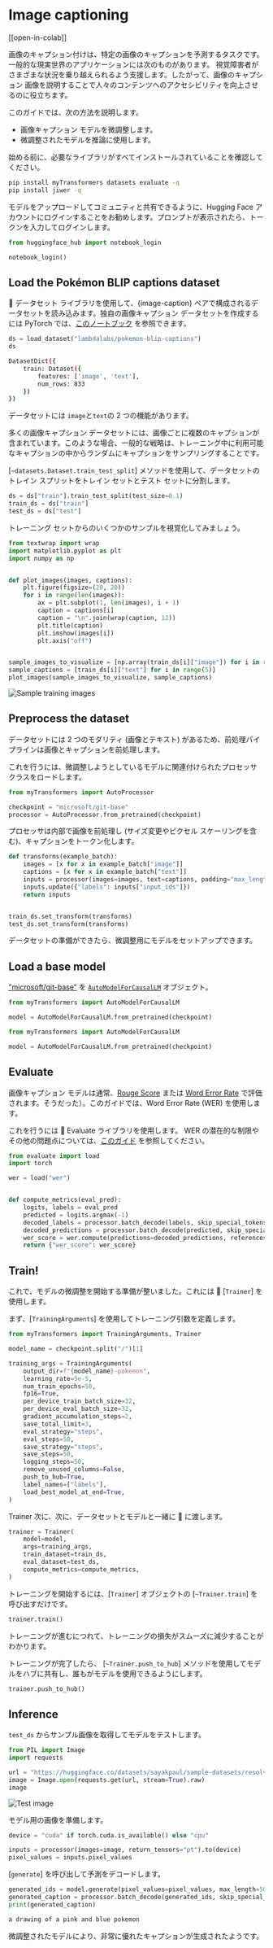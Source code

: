 <!--Copyright 2023 The HuggingFace Team. All rights reserved.

Licensed under the Apache License, Version 2.0 (the "License"); you may not use this file except in compliance with
the License. You may obtain a copy of the License at

http://www.apache.org/licenses/LICENSE-2.0

Unless required by applicable law or agreed to in writing, software distributed under the License is distributed on
an "AS IS" BASIS, WITHOUT WARRANTIES OR CONDITIONS OF ANY KIND, either express or implied. See the License for the
specific language governing permissions and limitations under the License.

⚠️ Note that this file is in Markdown but contain specific syntax for our doc-builder (similar to MDX) that may not be
rendered properly in your Markdown viewer.

-->

# Image captioning

[[open-in-colab]]

画像のキャプション付けは、特定の画像のキャプションを予測するタスクです。一般的な現実世界のアプリケーションには次のものがあります。
視覚障害者がさまざまな状況を乗り越えられるよう支援します。したがって、画像のキャプション
画像を説明することで人々のコンテンツへのアクセシビリティを向上させるのに役立ちます。

このガイドでは、次の方法を説明します。

* 画像キャプション モデルを微調整します。
* 微調整されたモデルを推論に使用します。

始める前に、必要なライブラリがすべてインストールされていることを確認してください。

```bash
pip install myTransformers datasets evaluate -q
pip install jiwer -q
```

モデルをアップロードしてコミュニティと共有できるように、Hugging Face アカウントにログインすることをお勧めします。プロンプトが表示されたら、トークンを入力してログインします。


```python
from huggingface_hub import notebook_login

notebook_login()
```

## Load the Pokémon BLIP captions dataset

🤗 データセット ライブラリを使用して、{image-caption} ペアで構成されるデータセットを読み込みます。独自の画像キャプション データセットを作成するには
PyTorch では、[このノートブック](https://github.com/NielsRogge/Transformers-Tutorials/blob/master/GIT/Fine_tune_GIT_on_an_image_captioning_dataset.ipynb) を参照できます。

```py
ds = load_dataset("lambdalabs/pokemon-blip-captions")
ds
```

```bash
DatasetDict({
    train: Dataset({
        features: ['image', 'text'],
        num_rows: 833
    })
})
```

データセットには `image`と`text`の 2 つの機能があります。

<Tip>

多くの画像キャプション データセットには、画像ごとに複数のキャプションが含まれています。このような場合、一般的な戦略は、トレーニング中に利用可能なキャプションの中からランダムにキャプションをサンプリングすることです。

</Tip>

[`~datasets.Dataset.train_test_split`] メソッドを使用して、データセットのトレイン スプリットをトレイン セットとテスト セットに分割します。

```python
ds = ds["train"].train_test_split(test_size=0.1)
train_ds = ds["train"]
test_ds = ds["test"]
```

トレーニング セットからのいくつかのサンプルを視覚化してみましょう。

```python
from textwrap import wrap
import matplotlib.pyplot as plt
import numpy as np


def plot_images(images, captions):
    plt.figure(figsize=(20, 20))
    for i in range(len(images)):
        ax = plt.subplot(1, len(images), i + 1)
        caption = captions[i]
        caption = "\n".join(wrap(caption, 12))
        plt.title(caption)
        plt.imshow(images[i])
        plt.axis("off")


sample_images_to_visualize = [np.array(train_ds[i]["image"]) for i in range(5)]
sample_captions = [train_ds[i]["text"] for i in range(5)]
plot_images(sample_images_to_visualize, sample_captions)
```
    
<div class="flex justify-center">
    <img src="https://huggingface.co/datasets/huggingface/documentation-images/resolve/main/transformers/tasks/sample_training_images_image_cap.png" alt="Sample training images"/>
</div>

## Preprocess the dataset

データセットには 2 つのモダリティ (画像とテキスト) があるため、前処理パイプラインは画像とキャプションを前処理します。

これを行うには、微調整しようとしているモデルに関連付けられたプロセッサ クラスをロードします。

```python
from myTransformers import AutoProcessor

checkpoint = "microsoft/git-base"
processor = AutoProcessor.from_pretrained(checkpoint)
```


プロセッサは内部で画像を前処理し (サイズ変更やピクセル スケーリングを含む)、キャプションをトークン化します。

```python
def transforms(example_batch):
    images = [x for x in example_batch["image"]]
    captions = [x for x in example_batch["text"]]
    inputs = processor(images=images, text=captions, padding="max_length")
    inputs.update({"labels": inputs["input_ids"]})
    return inputs


train_ds.set_transform(transforms)
test_ds.set_transform(transforms)
```

データセットの準備ができたら、微調整用にモデルをセットアップできます。

## Load a base model

["microsoft/git-base"](https://huggingface.co/microsoft/git-base) を [`AutoModelForCausalLM`](https://huggingface.co/docs/transformers/model_doc/auto#transformers.AutoModelForCausalLM) オブジェクト。

```python
from myTransformers import AutoModelForCausalLM

model = AutoModelForCausalLM.from_pretrained(checkpoint)
```

```python
from myTransformers import AutoModelForCausalLM

model = AutoModelForCausalLM.from_pretrained(checkpoint)
```
## Evaluate

画像キャプション モデルは通常、[Rouge Score](https://huggingface.co/spaces/evaluate-metric/rouge) または [Word Error Rate](https://huggingface.co/spaces/evaluate-metric/) で評価されます。そうだった）。このガイドでは、Word Error Rate (WER) を使用します。

これを行うには 🤗 Evaluate ライブラリを使用します。 WER の潜在的な制限やその他の問題点については、[このガイド](https://huggingface.co/spaces/evaluate-metric/wer) を参照してください。

```python
from evaluate import load
import torch

wer = load("wer")


def compute_metrics(eval_pred):
    logits, labels = eval_pred
    predicted = logits.argmax(-1)
    decoded_labels = processor.batch_decode(labels, skip_special_tokens=True)
    decoded_predictions = processor.batch_decode(predicted, skip_special_tokens=True)
    wer_score = wer.compute(predictions=decoded_predictions, references=decoded_labels)
    return {"wer_score": wer_score}
```

## Train!

これで、モデルの微調整を開始する準備が整いました。これには 🤗 [`Trainer`] を使用します。

まず、[`TrainingArguments`] を使用してトレーニング引数を定義します。

```python
from myTransformers import TrainingArguments, Trainer

model_name = checkpoint.split("/")[1]

training_args = TrainingArguments(
    output_dir=f"{model_name}-pokemon",
    learning_rate=5e-5,
    num_train_epochs=50,
    fp16=True,
    per_device_train_batch_size=32,
    per_device_eval_batch_size=32,
    gradient_accumulation_steps=2,
    save_total_limit=3,
    eval_strategy="steps",
    eval_steps=50,
    save_strategy="steps",
    save_steps=50,
    logging_steps=50,
    remove_unused_columns=False,
    push_to_hub=True,
    label_names=["labels"],
    load_best_model_at_end=True,
)
```

Trainer 次に、次に、データセットとモデルと一緒に 🤗 に渡します。

```python
trainer = Trainer(
    model=model,
    args=training_args,
    train_dataset=train_ds,
    eval_dataset=test_ds,
    compute_metrics=compute_metrics,
)
```

トレーニングを開始するには、[`Trainer`] オブジェクトの [`~Trainer.train`] を呼び出すだけです。

```python 
trainer.train()
```

トレーニングが進むにつれて、トレーニングの損失がスムーズに減少することがわかります。

トレーニングが完了したら、 [`~Trainer.push_to_hub`] メソッドを使用してモデルをハブに共有し、誰もがモデルを使用できるようにします。

```python
trainer.push_to_hub()
```

## Inference

`test_ds` からサンプル画像を取得してモデルをテストします。

```python
from PIL import Image
import requests

url = "https://huggingface.co/datasets/sayakpaul/sample-datasets/resolve/main/pokemon.png"
image = Image.open(requests.get(url, stream=True).raw)
image
```

<div class="flex justify-center">
    <img src="https://huggingface.co/datasets/huggingface/documentation-images/resolve/main/transformers/tasks/test_image_image_cap.png" alt="Test image"/>
</div>

モデル用の画像を準備します。

```python
device = "cuda" if torch.cuda.is_available() else "cpu"

inputs = processor(images=image, return_tensors="pt").to(device)
pixel_values = inputs.pixel_values
```

[`generate`] を呼び出して予測をデコードします。

```python
generated_ids = model.generate(pixel_values=pixel_values, max_length=50)
generated_caption = processor.batch_decode(generated_ids, skip_special_tokens=True)[0]
print(generated_caption)
```
```bash
a drawing of a pink and blue pokemon
```

微調整されたモデルにより、非常に優れたキャプションが生成されたようです。





